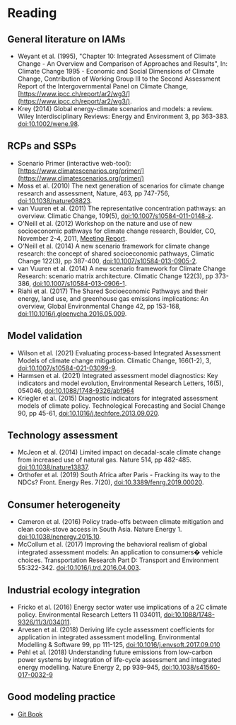 Reading
=======
General literature on IAMs
--------------------------
- Weyant et al. (1995), "Chapter 10: Integrated Assessment of Climate Change - An Overview and Comparison of Approaches and Results", In: Climate Change 1995 - Economic and Social Dimensions of Climate Change, Contribution of Working Group III to the Second Assessment Report of the Intergovernmental Panel on Climate Change, [https://www.ipcc.ch/report/ar2/wg3/](https://www.ipcc.ch/report/ar2/wg3/).
- Krey (2014) Global energy-climate scenarios and models: a review. Wiley Interdisciplinary Reviews: Energy and Environment 3, pp 363-383. [doi:10.1002/wene.98](https://doi.org/10.1002/wene.98).

RCPs and SSPs
-------------
- Scenario Primer (interactive web-tool): [https://www.climatescenarios.org/primer/](https://www.climatescenarios.org/primer/)
- Moss et al. (2010) The next generation of scenarios for climate change research and assessment, Nature, 463, pp 747-756, [doi:10.1038/nature08823](https://doi.org/10.1038/nature08823).
- van Vuuren et al. (2011) The representative concentration pathways: an overview. Climatic Change, 109(5), [doi:10.1007/s10584-011-0148-z](https://doi.org/10.1007/s10584-011-0148-z).
- O'Neill et al. (2012) Workshop on the nature and use of new socioeconomic pathways for climate change research, Boulder, CO, November 2-4, 2011, [Meeting Report](https://depts.washington.edu/iconics/wordpress/wp-content/uploads/2018/03/Boulder-Workshop-Report.pdf).
- O'Neill et al. (2014) A new scenario framework for climate change research: the concept of shared socioeconomic pathways, Climatic Change 122(3), pp 387-400, [doi:10.1007/s10584-013-0905-2](https://doi.org/10.1007/s10584-013-0905-2).
- van Vuuren et al. (2014) A new scenario framework for Climate Change Research: scenario matrix architecture. Climatic Change 122(3),  pp 373-386,  [doi:10.1007/s10584-013-0906-1](https://doi.org/10.1007/s10584-013-0906-1).
- Riahi et al. (2017) The Shared Socioeconomic Pathways and their energy, land use, and greenhouse gas emissions implications: An overview, Global Environmental Change 42, pp 153-168, [doi:110.1016/j.gloenvcha.2016.05.009](https://dx.doi.org/10.1016/j.gloenvcha.2016.05.009).

Model validation
----------------
- Wilson et al. (2021) Evaluating process-based Integrated Assessment Models of climate change mitigation. Climatic Change, 166(1-2), 3, [doi:10.1007/s10584-021-03099-9](https://doi.org/10.1007/s10584-021-03099-9).
- Harmsen et al. (2021) Integrated assessment model diagnostics: Key indicators and model evolution, Environmental Research Letters, 16(5), 054046, [doi:10.1088/1748-9326/abf964](https://doi.org/10.1088/1748-9326/abf964)
- Kriegler et al. (2015) Diagnostic indicators for integrated assessment models of climate policy. Technological Forecasting and Social Change 90, pp 45-61, [doi:10.1016/j.techfore.2013.09.020](https://doi.org/10.1016/j.techfore.2013.09.020).

Technology assessment
---------------------
- McJeon et al. (2014) Limited impact on decadal-scale climate change from increased use of natural gas. Nature 514, pp 482-485. [doi:10.1038/nature13837](https://doi.org/10.1038/nature13837).
- Orthofer et al. (2019) South Africa after Paris - Fracking its way to the NDCs? Front. Energy Res. 7(20), [doi:10.3389/fenrg.2019.00020](https://doi.org/10.3389/fenrg.2019.00020).

Consumer heterogeneity
----------------------
- Cameron et al. (2016) Policy trade-offs between climate mitigation and clean cook-stove access in South Asia. Nature Energy 1. [doi:10.1038/nenergy.2015.10](https://doi.org/10.1038/nenergy.2015.10).
- McCollum et al. (2017) Improving the behavioral realism of global integrated assessment models: An application to consumers� vehicle choices. Transportation Research Part D: Transport and Environment 55:322-342. [doi:10.1016/j.trd.2016.04.003](https://doi.org/10.1016/j.trd.2016.04.003).

Industrial ecology integration
------------------------------
- Fricko et al. (2016) Energy sector water use implications of a 2C climate policy. Environmental Research Letters 11 034011, [doi:10.1088/1748-9326/11/3/034011](https://doi.org/10.1088/1748-9326/11/3/034011).
- Arvesen et al. (2018) Deriving life cycle assessment coefficients for application in integrated assessment modelling. Environmental Modelling & Software 99, pp 111-125, [doi:10.1016/j.envsoft.2017.09.010](https://doi.org/10.1016/j.envsoft.2017.09.010)
- Pehl et al. (2018) Understanding future emissions from low-carbon power systems by integration of life-cycle assessment and integrated energy modelling. Nature Energy 2, pp 939–945, [doi:10.1038/s41560-017-0032-9](https://doi.org/10.1038/s41560-017-0032-9)

Good modeling practice
----------------------
- [Git Book](https://git-scm.com/book/en/v2/Getting-Started-What-is-Git)
